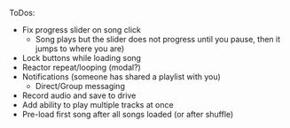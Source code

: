ToDos:

- Fix progress slider on song click
    - Song plays but the slider does not progress until you pause, then it jumps to where you are)
- Lock buttons while loading song
- Reactor repeat/looping (modal?)
- Notifications (someone has shared a playlist with you)
    - Direct/Group messaging
- Record audio and save to drive
- Add ability to play multiple tracks at once
- Pre-load first song after all songs loaded (or after shuffle)
